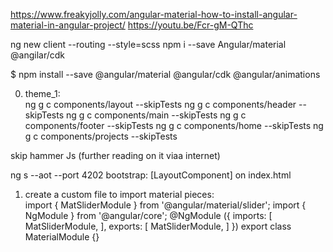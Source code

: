 https://www.freakyjolly.com/angular-material-how-to-install-angular-material-in-angular-project/
https://youtu.be/Fcr-gM-QThc


ng new client --routing --style=scss
npm i --save Angular/material @angilar/cdk

$ npm install --save @angular/material @angular/cdk @angular/animations

0. theme_1:  
ng g c components/layout --skipTests
ng g c components/header --skipTests
ng g c components/main --skipTests
ng g c components/footer --skipTests
ng g c components/home --skipTests
ng g c components/projects --skipTests


skip hammer Js (further reading on it viaa internet)  

ng s --aot --port 4202
 bootstrap: [LayoutComponent]
<app-layout> on index.html  

1.  create a custom file to import material pieces:  
import { MatSliderModule } from '@angular/material/slider';
import { NgModule } from '@angular/core';
@NgModule ({
    imports: [
    MatSliderModule,
  ],
  exports: [
    MatSliderModule,
  ]
  })
  export class MaterialModule {}  
  
